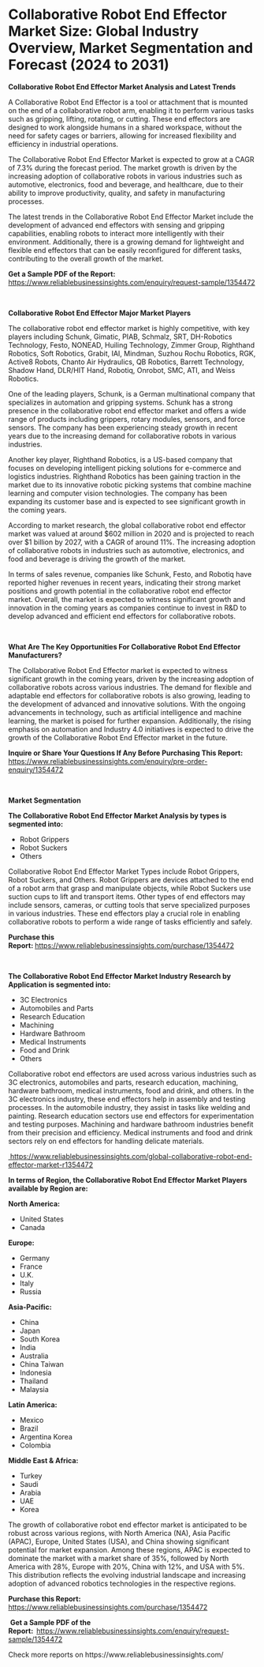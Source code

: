 <p><h1>Collaborative Robot End Effector Market Size: Global Industry Overview, Market Segmentation and Forecast (2024 to 2031)</h1></p><p><strong>Collaborative Robot End Effector Market Analysis and Latest Trends</strong></p>
<p><p>A Collaborative Robot End Effector is a tool or attachment that is mounted on the end of a collaborative robot arm, enabling it to perform various tasks such as gripping, lifting, rotating, or cutting. These end effectors are designed to work alongside humans in a shared workspace, without the need for safety cages or barriers, allowing for increased flexibility and efficiency in industrial operations.</p><p>The Collaborative Robot End Effector Market is expected to grow at a CAGR of 7.3% during the forecast period. The market growth is driven by the increasing adoption of collaborative robots in various industries such as automotive, electronics, food and beverage, and healthcare, due to their ability to improve productivity, quality, and safety in manufacturing processes. </p><p>The latest trends in the Collaborative Robot End Effector Market include the development of advanced end effectors with sensing and gripping capabilities, enabling robots to interact more intelligently with their environment. Additionally, there is a growing demand for lightweight and flexible end effectors that can be easily reconfigured for different tasks, contributing to the overall growth of the market.</p></p>
<p><strong>Get a Sample PDF of the Report:&nbsp;</strong> <a href="https://www.reliablebusinessinsights.com/enquiry/request-sample/1354472">https://www.reliablebusinessinsights.com/enquiry/request-sample/1354472</a></p>
<p>&nbsp;</p>
<p><strong>Collaborative Robot End Effector Major Market Players</strong></p>
<p><p>The collaborative robot end effector market is highly competitive, with key players including Schunk, Gimatic, PIAB, Schmalz, SRT, DH-Robotics Technology, Festo, NONEAD, Huiling Technology, Zimmer Group, Righthand Robotics, Soft Robotics, Grabit, IAI, Mindman, Suzhou Rochu Robotics, RGK, Active8 Robots, Chanto Air Hydraulics, QB Robotics, Barrett Technology, Shadow Hand, DLR/HIT Hand, Robotiq, Onrobot, SMC, ATI, and Weiss Robotics. </p><p>One of the leading players, Schunk, is a German multinational company that specializes in automation and gripping systems. Schunk has a strong presence in the collaborative robot end effector market and offers a wide range of products including grippers, rotary modules, sensors, and force sensors. The company has been experiencing steady growth in recent years due to the increasing demand for collaborative robots in various industries. </p><p>Another key player, Righthand Robotics, is a US-based company that focuses on developing intelligent picking solutions for e-commerce and logistics industries. Righthand Robotics has been gaining traction in the market due to its innovative robotic picking systems that combine machine learning and computer vision technologies. The company has been expanding its customer base and is expected to see significant growth in the coming years.</p><p>According to market research, the global collaborative robot end effector market was valued at around $602 million in 2020 and is projected to reach over $1 billion by 2027, with a CAGR of around 11%. The increasing adoption of collaborative robots in industries such as automotive, electronics, and food and beverage is driving the growth of the market. </p><p>In terms of sales revenue, companies like Schunk, Festo, and Robotiq have reported higher revenues in recent years, indicating their strong market positions and growth potential in the collaborative robot end effector market. Overall, the market is expected to witness significant growth and innovation in the coming years as companies continue to invest in R&D to develop advanced and efficient end effectors for collaborative robots.</p></p>
<p>&nbsp;</p>
<p><strong>What Are The Key Opportunities For Collaborative Robot End Effector Manufacturers?</strong></p>
<p><p>The Collaborative Robot End Effector market is expected to witness significant growth in the coming years, driven by the increasing adoption of collaborative robots across various industries. The demand for flexible and adaptable end effectors for collaborative robots is also growing, leading to the development of advanced and innovative solutions. With the ongoing advancements in technology, such as artificial intelligence and machine learning, the market is poised for further expansion. Additionally, the rising emphasis on automation and Industry 4.0 initiatives is expected to drive the growth of the Collaborative Robot End Effector market in the future.</p></p>
<p><strong>Inquire or Share Your Questions If Any Before Purchasing This Report:</strong> <a href="https://www.reliablebusinessinsights.com/enquiry/pre-order-enquiry/1354472">https://www.reliablebusinessinsights.com/enquiry/pre-order-enquiry/1354472</a></p>
<p>&nbsp;</p>
<p><strong>Market Segmentation</strong></p>
<p><strong>The Collaborative Robot End Effector Market Analysis by types is segmented into:</strong></p>
<p><ul><li>Robot Grippers</li><li>Robot Suckers</li><li>Others</li></ul></p>
<p><p>Collaborative Robot End Effector Market Types include Robot Grippers, Robot Suckers, and Others. Robot Grippers are devices attached to the end of a robot arm that grasp and manipulate objects, while Robot Suckers use suction cups to lift and transport items. Other types of end effectors may include sensors, cameras, or cutting tools that serve specialized purposes in various industries. These end effectors play a crucial role in enabling collaborative robots to perform a wide range of tasks efficiently and safely.</p></p>
<p><strong>Purchase this Report:&nbsp;</strong><a href="https://www.reliablebusinessinsights.com/purchase/1354472">https://www.reliablebusinessinsights.com/purchase/1354472</a></p>
<p>&nbsp;</p>
<p><strong>The Collaborative Robot End Effector Market Industry Research by Application is segmented into:</strong></p>
<p><ul><li>3C Electronics</li><li>Automobiles and Parts</li><li>Research Education</li><li>Machining</li><li>Hardware Bathroom</li><li>Medical Instruments</li><li>Food and Drink</li><li>Others</li></ul></p>
<p><p>Collaborative robot end effectors are used across various industries such as 3C electronics, automobiles and parts, research education, machining, hardware bathroom, medical instruments, food and drink, and others. In the 3C electronics industry, these end effectors help in assembly and testing processes. In the automobile industry, they assist in tasks like welding and painting. Research education sectors use end effectors for experimentation and testing purposes. Machining and hardware bathroom industries benefit from their precision and efficiency. Medical instruments and food and drink sectors rely on end effectors for handling delicate materials.</p></p>
<p><a href="https://www.reliablebusinessinsights.com/global-collaborative-robot-end-effector-market-r1354472">&nbsp;https://www.reliablebusinessinsights.com/global-collaborative-robot-end-effector-market-r1354472</a></p>
<p><strong>In terms of Region, the Collaborative Robot End Effector Market Players available by Region are:</strong></p>
<p>
    <p> <strong> North America: </strong>
        <ul>
            <li>United States</li>
            <li>Canada</li>
        </ul>
        </p> 
    <p> <strong> Europe: </strong>
        <ul>
            <li>Germany</li>
            <li>France</li>
            <li>U.K.</li>
            <li>Italy</li>
            <li>Russia</li>
        </ul>
        </p> 
    <p> <strong> Asia-Pacific: </strong>
        <ul>
            <li>China</li>
            <li>Japan</li>
            <li>South Korea</li>
            <li>India</li>
            <li>Australia</li>
            <li>China Taiwan</li>
            <li>Indonesia</li>
            <li>Thailand</li>
            <li>Malaysia</li>
        </ul>
        </p> 
    <p> <strong> Latin America: </strong>
        <ul>
            <li>Mexico</li>
            <li>Brazil</li>
            <li>Argentina Korea</li>
            <li>Colombia</li>
        </ul>
        </p> 
    <p> <strong> Middle East & Africa: </strong>
        <ul>
            <li>Turkey</li>
            <li>Saudi</li>
            <li>Arabia</li>
            <li>UAE</li>
            <li>Korea</li>
        </ul>
    </p>
    </p>
<p><p>The growth of collaborative robot end effector market is anticipated to be robust across various regions, with North America (NA), Asia Pacific (APAC), Europe, United States (USA), and China showing significant potential for market expansion. Among these regions, APAC is expected to dominate the market with a market share of 35%, followed by North America with 28%, Europe with 20%, China with 12%, and USA with 5%. This distribution reflects the evolving industrial landscape and increasing adoption of advanced robotics technologies in the respective regions.</p></p>
<p><strong>Purchase this Report: </strong><a href="https://www.reliablebusinessinsights.com/purchase/1354472">https://www.reliablebusinessinsights.com/purchase/1354472</a></p>
<p>&nbsp;<strong>Get a Sample PDF of the Report:&nbsp;&nbsp;</strong><a href="https://www.reliablebusinessinsights.com/enquiry/request-sample/1354472">https://www.reliablebusinessinsights.com/enquiry/request-sample/1354472</a></p>
<p><strong></strong></p>
<p>Check more reports on https://www.reliablebusinessinsights.com/</p>